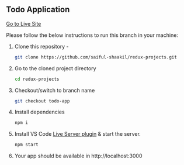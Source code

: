 ## Todo Application

[Go to Live Site](https://simple-todo-app-redux.netlify.app/)

Please follow the below instructions to run this branch in your machine:

1. Clone this repository -
   ```sh
   git clone https://github.com/saiful-shaakil/redux-projects.git
   ```
2. Go to the cloned project directory
   ```sh
   cd redux-projects
   ```
3. Checkout/switch to branch name
   ```sh
   git checkout todo-app
   ```
4. Install dependencies
   ```sh
   npm i
   ```
5. Install VS Code [Live Server plugin](https://marketplace.visualstudio.com/items?itemName=ritwickdey.LiveServer) & start the server.
   ```sh
   npm start
   ```
6. Your app should be available in http://localhost:3000
